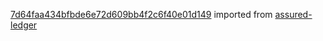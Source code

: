 [7d64faa434bfbde6e72d609bb4f2c6f40e01d149](https://github.com/insolar/assured-ledger/commit/7d64faa434bfbde6e72d609bb4f2c6f40e01d149) imported from [assured-ledger](https://github.com/insolar/assured-ledger)
